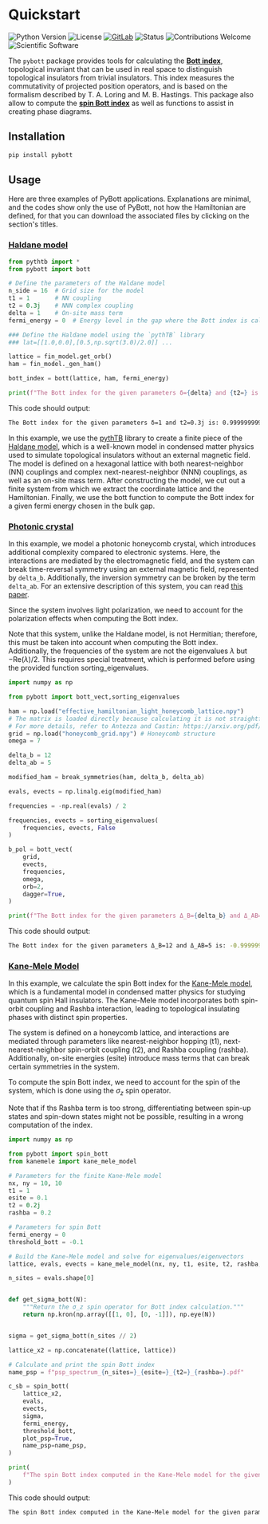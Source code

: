 # Quickstart

![Python Version](https://img.shields.io/badge/python-3.12-blue)
![License](https://img.shields.io/badge/license-GNU%20GPL-blue)
[![GitLab](https://img.shields.io/badge/GitLab-Repository-blue)](https://gitlab.com/starcluster/pybott)
![Status](https://img.shields.io/badge/status-active-brightgreen)
![Contributions Welcome](https://img.shields.io/badge/contributions-welcome-brightgreen)
![Scientific Software](https://img.shields.io/badge/category-scientific-blue)


The `pybott` package provides tools for calculating the [**Bott
index**](https://arxiv.org/abs/1005.4883), topological invariant that
can be used in real space to distinguish topological insulators from
trivial insulators. This index measures the commutativity of projected
position operators, and is based on the formalism described by
T. A. Loring and M. B. Hastings. This package also allow to compute
the [**spin Bott
index**](https://journals.aps.org/prl/abstract/10.1103/PhysRevLett.121.126401)
as well as functions to assist in creating phase diagrams.

## Installation

```bash
pip install pybott
```

## Usage

Here are three examples of PyBott applications. Explanations are
minimal, and the codes show only the use of PyBott, not how the
Hamiltonian are defined, for that you can download the associated
files by clicking on the section's titles.

### [Haldane model](https://gitlab.com/starcluster/pybott/-/blob/main/tests/minimal.py)

```python
from pythtb import * 
from pybott import bott

# Define the parameters of the Haldane model
n_side = 16  # Grid size for the model
t1 = 1       # NN coupling
t2 = 0.3j    # NNN complex coupling
delta = 1    # On-site mass term
fermi_energy = 0  # Energy level in the gap where the Bott index is calculated

### Define the Haldane model using the `pythTB` library
### lat=[[1.0,0.0],[0.5,np.sqrt(3.0)/2.0]] ...

lattice = fin_model.get_orb()
ham = fin_model._gen_ham()

bott_index = bott(lattice, ham, fermi_energy)

print(f"The Bott index for the given parameters δ={delta} and {t2=} is: {bott_index}")
```

This code should output:
```bash
The Bott index for the given parameters δ=1 and t2=0.3j is: 0.9999999999999983
```

In this example, we use the
[pythTB](https://www.physics.rutgers.edu/pythtb/) library to create a
finite piece of the [Haldane
model](https://journals.aps.org/prl/abstract/10.1103/PhysRevLett.61.2015),
which is a well-known model in condensed matter physics used to
simulate topological insulators without an external magnetic
field. The model is defined on a hexagonal lattice with both
nearest-neighbor (NN) couplings and complex next-nearest-neighbor
(NNN) couplings, as well as an on-site mass term.  After constructing
the model, we cut out a finite system from which we extract the
coordinate lattice and the Hamiltonian. Finally, we use the bott
function to compute the Bott index for a given fermi energy chosen in
the bulk gap.


### [Photonic crystal](https://gitlab.com/starcluster/pybott/-/blob/main/tests/minimal_pc_archive.zip)

In this example, we model a photonic honeycomb crystal, which
introduces additional complexity compared to electronic systems. Here,
the interactions are mediated by the electromagnetic field, and the
system can break time-reversal symmetry using an external magnetic
field, represented by `delta_b`. Additionally, the inversion symmetry
can be broken by the term `delta_ab`. For an extensive description of
this system, you can read [this paper](https://scipost.org/SciPostPhysCore.7.3.051).

Since the system involves light polarization, we need to account for
the polarization effects when computing the Bott index.

Note that this system, unlike the Haldane model, is not Hermitian;
therefore, this must be taken into account when computing the Bott
index. Additionally, the frequencies of the system are not the
eigenvalues $\lambda$ but $-\mathrm{Re}(\lambda)/2$. This requires special
treatment, which is performed before using the provided function
sorting_eigenvalues.

```python
import numpy as np

from pybott import bott_vect,sorting_eigenvalues

ham = np.load("effective_hamiltonian_light_honeycomb_lattice.npy")
# The matrix is loaded directly because calculating it is not straightforward.
# For more details, refer to Antezza and Castin: https://arxiv.org/pdf/0903.0765
grid = np.load("honeycomb_grid.npy") # Honeycomb structure
omega = 7

delta_b = 12
delta_ab = 5

modified_ham = break_symmetries(ham, delta_b, delta_ab)

evals, evects = np.linalg.eig(modified_ham)

frequencies = -np.real(evals) / 2

frequencies, evects = sorting_eigenvalues(
    frequencies, evects, False
)

b_pol = bott_vect(
    grid,
    evects,
    frequencies,
    omega,
    orb=2,
    dagger=True,
)

print(f"The Bott index for the given parameters Δ_B={delta_b} and Δ_AB={delta_ab} is: {b_pol}")
```

This code should output:
```bash
The Bott index for the given parameters Δ_B=12 and Δ_AB=5 is: -0.9999999999999082
```

### [Kane-Mele Model](https://gitlab.com/starcluster/pybott/-/blob/main/tests/minimal_km_archive.zip)

In this example, we calculate the spin Bott index for the [Kane-Mele
model](https://journals.aps.org/prl/abstract/10.1103/PhysRevLett.95.226801),
which is a fundamental model in condensed matter physics for studying
quantum spin Hall insulators. The Kane-Mele model incorporates both
spin-orbit coupling and Rashba interaction, leading to topological
insulating phases with distinct spin properties.

The system is defined on a honeycomb lattice, and interactions are
mediated through parameters like nearest-neighbor hopping (t1),
next-nearest-neighbor spin-orbit coupling (t2), and Rashba coupling
(rashba). Additionally, on-site energies (esite) introduce mass terms
that can break certain symmetries in the system.

To compute the spin Bott index, we need to account for the spin of the
system, which is done using the $\sigma_z$ spin operator.

Note that if ths Rashba term is too strong, differentiating between
spin-up states and spin-down states might not be possible, resulting
in a wrong computation of the index.

```python
import numpy as np

from pybott import spin_bott
from kanemele import kane_mele_model

# Parameters for the finite Kane-Mele model
nx, ny = 10, 10
t1 = 1
esite = 0.1
t2 = 0.2j
rashba = 0.2

# Parameters for spin Bott
fermi_energy = 0
threshold_bott = -0.1

# Build the Kane-Mele model and solve for eigenvalues/eigenvectors
lattice, evals, evects = kane_mele_model(nx, ny, t1, esite, t2, rashba, pbc=True)

n_sites = evals.shape[0]


def get_sigma_bott(N):
    """Return the σ_z spin operator for Bott index calculation."""
    return np.kron(np.array([[1, 0], [0, -1]]), np.eye(N))


sigma = get_sigma_bott(n_sites // 2)

lattice_x2 = np.concatenate((lattice, lattice))

# Calculate and print the spin Bott index
name_psp = f"psp_spectrum_{n_sites=}_{esite=}_{t2=}_{rashba=}.pdf"

c_sb = spin_bott(
    lattice_x2,
    evals,
    evects,
    sigma,
    fermi_energy,
    threshold_bott,
    plot_psp=True,
    name_psp=name_psp,
)

print(
    f"The spin Bott index computed in the Kane-Mele model for the given parameters {esite=}, {t2=} and {rashba=} is: {c_sb}"
)

```

This code should output:
```bash
The spin Bott index computed in the Kane-Mele model for the given parameters esite=0.1, t2=0.2j and rashba=0.2 is: 1.0000000000000013
```